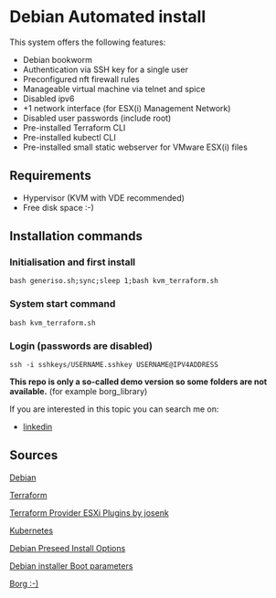# Debian Automated install

This system offers the following features:

  * Debian bookworm
  * Authentication via SSH key for a single user
  * Preconfigured nft firewall rules
  * Manageable virtual machine via telnet and spice
  * Disabled ipv6
  * +1 network interface (for ESX(i) Management Network)
  * Disabled user passwords (include root)
  * Pre-installed Terraform CLI
  * Pre-installed kubectl CLI
  * Pre-installed small static webserver for VMware ESX(i) files

## Requirements

  * Hypervisor (KVM with VDE recommended)
  * Free disk space :-)

## Installation commands

### Initialisation and first install

    bash generiso.sh;sync;sleep 1;bash kvm_terraform.sh

### System start command

    bash kvm_terraform.sh

### Login (passwords are disabled)

    ssh -i sshkeys/USERNAME.sshkey USERNAME@IPV4ADDRESS

**This repo is only a so-called demo version so some folders are not available.**
(for example borg_library)

If you are interested in this topic you can search me on:

  * [linkedin](https://hu.linkedin.com/in/zoltan-foldi-663797209?trk=people-guest_people_search-card)

## Sources

[Debian](https://www.debian.org/)

[Terraform](https://www.terraform.io/)

[Terraform Provider ESXi Plugins by josenk](https://github.com/josenk/terraform-provider-esxi)

[Kubernetes](https://kubernetes.io/)

[Debian Preseed Install Options](https://people.debian.org/~plessy/DebianInstallerDebconfTemplates.html)

[Debian installer Boot parameters](https://www.debian.org/releases/buster/s390x/ch05s02.en.html)

[Borg :-)](https://en.wikipedia.org/wiki/Borg)
